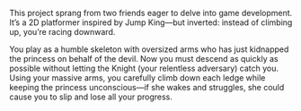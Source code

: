 This project sprang from two friends eager to delve into game development. It’s a 2D platformer inspired by Jump King—but inverted: instead of climbing up, you’re racing downward. 

You play as a humble skeleton with oversized arms who has just kidnapped the princess on behalf of the devil. 
Now you must descend as quickly as possible without letting the Knight (your relentless adversary) catch you. 
Using your massive arms, you carefully climb down each ledge while keeping the princess unconscious—if she wakes and struggles, she could cause you to slip and lose all your progress.
